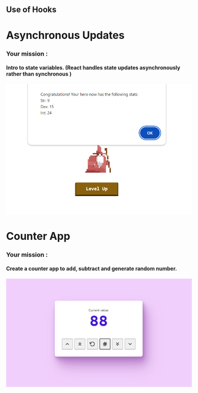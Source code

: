 ## Use of Hooks

<h1>Asynchronous Updates</h1>
<h3>Your mission : </h3>
<h4>Intro to state variables. (React handles state updates asynchronously rather than synchronous
)</h4>

![alt text](image.png)

<h1>Counter App</h1>
<h3>Your mission : </h3>
<h4> Create a counter app to add, subtract and generate random number. </h4>

![alt text](image-1.png)
